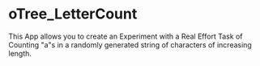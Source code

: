 # oTree_LetterCount
This App allows you to create an Experiment with a Real Effort Task of Counting "a"s in a randomly generated string of characters of increasing length.
